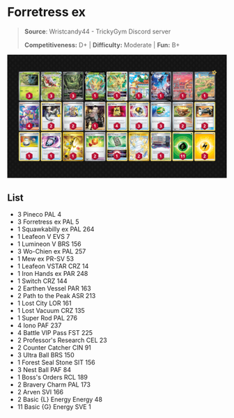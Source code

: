 # Forretress ex

> **Source**: Wristcandy44 - TrickyGym Discord server
> 
> **Competitiveness:** D+ | **Difficulty:** Moderate | **Fun:** B+

![decklist](../../!Images/Standard/09BST-PAF/Forretress%20ex.PNG)

## List
* 3 Pineco PAL 4
* 3 Forretress ex PAL 5
* 1 Squawkabilly ex PAL 264
* 1 Leafeon V EVS 7
* 1 Lumineon V BRS 156
* 3 Wo-Chien ex PAL 257
* 1 Mew ex PR-SV 53
* 1 Leafeon VSTAR CRZ 14
* 1 Iron Hands ex PAR 248
* 1 Switch CRZ 144
* 2 Earthen Vessel PAR 163
* 2 Path to the Peak ASR 213
* 1 Lost City LOR 161
* 1 Lost Vacuum CRZ 135
* 1 Super Rod PAL 276
* 4 Iono PAF 237
* 4 Battle VIP Pass FST 225
* 2 Professor's Research CEL 23
* 2 Counter Catcher CIN 91
* 3 Ultra Ball BRS 150
* 1 Forest Seal Stone SIT 156
* 3 Nest Ball PAF 84
* 1 Boss's Orders RCL 189
* 2 Bravery Charm PAL 173
* 2 Arven SVI 166
* 2 Basic {L} Energy Energy 48
* 11 Basic {G} Energy SVE 1
